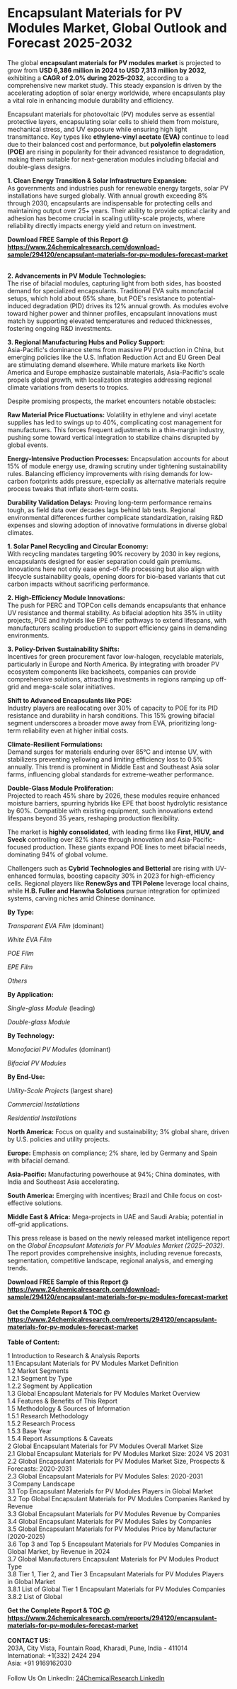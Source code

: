 <h1>Encapsulant Materials for PV Modules Market, Global Outlook and Forecast 2025-2032</h1><p>The global <strong>encapsulant materials for PV modules market</strong> is projected to grow from <strong>USD 6,386 million in 2024 to USD 7,313 million by 2032</strong>, exhibiting a <strong>CAGR of 2.0% during 2025–2032</strong>, according to a comprehensive new market study. This steady expansion is driven by the accelerating adoption of solar energy worldwide, where encapsulants play a vital role in enhancing module durability and efficiency.</p><p>Encapsulant materials for photovoltaic (PV) modules serve as essential protective layers, encapsulating solar cells to shield them from moisture, mechanical stress, and UV exposure while ensuring high light transmittance. Key types like <strong>ethylene-vinyl acetate (EVA)</strong> continue to lead due to their balanced cost and performance, but <strong>polyolefin elastomers (POE)</strong> are rising in popularity for their advanced resistance to degradation, making them suitable for next-generation modules including bifacial and double-glass designs.</p><p><strong>1. Clean Energy Transition &amp; Solar Infrastructure Expansion:</strong><br>
As governments and industries push for renewable energy targets, solar PV installations have surged globally. With annual growth exceeding 8% through 2030, encapsulants are indispensable for protecting cells and maintaining output over 25+ years. Their ability to provide optical clarity and adhesion has become crucial in scaling utility-scale projects, where reliability directly impacts energy yield and return on investment.</p><div><b>Download FREE Sample of this Report @ 
            <a href="https://www.24chemicalresearch.com/download-sample/294120/encapsulant-materials-for-pv-modules-forecast-market">
            https://www.24chemicalresearch.com/download-sample/294120/encapsulant-materials-for-pv-modules-forecast-market</a></b></div><br><p><strong>2. Advancements in PV Module Technologies:</strong><br>
The rise of bifacial modules, capturing light from both sides, has boosted demand for specialized encapsulants. Traditional EVA suits monofacial setups, which hold about 65% share, but POE's resistance to potential-induced degradation (PID) drives its 12% annual growth. As modules evolve toward higher power and thinner profiles, encapsulant innovations must match by supporting elevated temperatures and reduced thicknesses, fostering ongoing R&amp;D investments.</p><p><strong>3. Regional Manufacturing Hubs and Policy Support:</strong><br>
Asia-Pacific's dominance stems from massive PV production in China, but emerging policies like the U.S. Inflation Reduction Act and EU Green Deal are stimulating demand elsewhere. While mature markets like North America and Europe emphasize sustainable materials, Asia-Pacific's scale propels global growth, with localization strategies addressing regional climate variations from deserts to tropics.</p><p>Despite promising prospects, the market encounters notable obstacles:</p><p><strong>Raw Material Price Fluctuations:</strong> Volatility in ethylene and vinyl acetate supplies has led to swings up to 40%, complicating cost management for manufacturers. This forces frequent adjustments in a thin-margin industry, pushing some toward vertical integration to stabilize chains disrupted by global events.</p><p><strong>Energy-Intensive Production Processes:</strong> Encapsulation accounts for about 15% of module energy use, drawing scrutiny under tightening sustainability rules. Balancing efficiency improvements with rising demands for low-carbon footprints adds pressure, especially as alternative materials require process tweaks that inflate short-term costs.</p><p><strong>Durability Validation Delays:</strong> Proving long-term performance remains tough, as field data over decades lags behind lab tests. Regional environmental differences further complicate standardization, raising R&amp;D expenses and slowing adoption of innovative formulations in diverse global climates.</p><p><strong>1. Solar Panel Recycling and Circular Economy:</strong><br>
With recycling mandates targeting 90% recovery by 2030 in key regions, encapsulants designed for easier separation could gain premiums. Innovations here not only ease end-of-life processing but also align with lifecycle sustainability goals, opening doors for bio-based variants that cut carbon impacts without sacrificing performance.</p><p><strong>2. High-Efficiency Module Innovations:</strong><br>
The push for PERC and TOPCon cells demands encapsulants that enhance UV resistance and thermal stability. As bifacial adoption hits 35% in utility projects, POE and hybrids like EPE offer pathways to extend lifespans, with manufacturers scaling production to support efficiency gains in demanding environments.</p><p><strong>3. Policy-Driven Sustainability Shifts:</strong><br>
Incentives for green procurement favor low-halogen, recyclable materials, particularly in Europe and North America. By integrating with broader PV ecosystem components like backsheets, companies can provide comprehensive solutions, attracting investments in regions ramping up off-grid and mega-scale solar initiatives.</p><p><strong>Shift to Advanced Encapsulants like POE:</strong><br>
	Industry players are reallocating over 30% of capacity to POE for its PID resistance and durability in harsh conditions. This 15% growing bifacial segment underscores a broader move away from EVA, prioritizing long-term reliability even at higher initial costs.</p><p><strong>Climate-Resilient Formulations:</strong><br>
	Demand surges for materials enduring over 85°C and intense UV, with stabilizers preventing yellowing and limiting efficiency loss to 0.5% annually. This trend is prominent in Middle East and Southeast Asia solar farms, influencing global standards for extreme-weather performance.</p><p><strong>Double-Glass Module Proliferation:</strong><br>
	Projected to reach 45% share by 2026, these modules require enhanced moisture barriers, spurring hybrids like EPE that boost hydrolytic resistance by 60%. Compatible with existing equipment, such innovations extend lifespans beyond 35 years, reshaping production flexibility.</p><p>The market is <strong>highly consolidated</strong>, with leading firms like <strong>First, HIUV, and Sveck</strong> controlling over 82% share through innovation and Asia-Pacific-focused production. These giants expand POE lines to meet bifacial needs, dominating 94% of global volume.</p><p>Challengers such as <strong>Cybrid Technologies and Betterial</strong> are rising with UV-enhanced formulas, boosting capacity 30% in 2023 for high-efficiency cells. Regional players like <strong>RenewSys and TPI Polene</strong> leverage local chains, while <strong>H.B. Fuller and Hanwha Solutions</strong> pursue integration for optimized systems, carving niches amid Chinese dominance.</p><p><strong>By Type:</strong></p><p><em>Transparent EVA Film</em> (dominant)</p><p><em>White EVA Film</em></p><p><em>POE Film</em></p><p><em>EPE Film</em></p><p><em>Others</em></p><p><strong>By Application:</strong></p><p><em>Single-glass Module</em> (leading)</p><p><em>Double-glass Module</em></p><p><strong>By Technology:</strong></p><p><em>Monofacial PV Modules</em> (dominant)</p><p><em>Bifacial PV Modules</em></p><p><strong>By End-Use:</strong></p><p><em>Utility-Scale Projects</em> (largest share)</p><p><em>Commercial Installations</em></p><p><em>Residential Installations</em></p><p><strong>North America:</strong> Focus on quality and sustainability; 3% global share, driven by U.S. policies and utility projects.</p><p><strong>Europe:</strong> Emphasis on compliance; 2% share, led by Germany and Spain with bifacial demand.</p><p><strong>Asia-Pacific:</strong> Manufacturing powerhouse at 94%; China dominates, with India and Southeast Asia accelerating.</p><p><strong>South America:</strong> Emerging with incentives; Brazil and Chile focus on cost-effective solutions.</p><p><strong>Middle East &amp; Africa:</strong> Mega-projects in UAE and Saudi Arabia; potential in off-grid applications.</p><p>This press release is based on the newly released market intelligence report on the <em>Global Encapsulant Materials for PV Modules Market (2025–2032)</em>. The report provides comprehensive insights, including revenue forecasts, segmentation, competitive landscape, regional analysis, and emerging trends.</p><div><b>Download FREE Sample of this Report @ 
            <a href="https://www.24chemicalresearch.com/download-sample/294120/encapsulant-materials-for-pv-modules-forecast-market">
            https://www.24chemicalresearch.com/download-sample/294120/encapsulant-materials-for-pv-modules-forecast-market</a></b></div><br><div><b>Get the Complete Report & TOC @ 
            <a href="https://www.24chemicalresearch.com/reports/294120/encapsulant-materials-for-pv-modules-forecast-market">
            https://www.24chemicalresearch.com/reports/294120/encapsulant-materials-for-pv-modules-forecast-market</a></b></div><br>
            <b>Table of Content:</b><p>1 Introduction to Research & Analysis Reports<br />
 1.1 Encapsulant Materials for PV Modules Market Definition<br />
 1.2 Market Segments<br />
 1.2.1 Segment by Type<br />
 1.2.2 Segment by Application<br />
 1.3 Global Encapsulant Materials for PV Modules Market Overview<br />
 1.4 Features & Benefits of This Report<br />
 1.5 Methodology & Sources of Information<br />
 1.5.1 Research Methodology<br />
 1.5.2 Research Process<br />
 1.5.3 Base Year<br />
 1.5.4 Report Assumptions & Caveats<br />
2 Global Encapsulant Materials for PV Modules Overall Market Size<br />
 2.1 Global Encapsulant Materials for PV Modules Market Size: 2024 VS 2031<br />
 2.2 Global Encapsulant Materials for PV Modules Market Size, Prospects & Forecasts: 2020-2031<br />
 2.3 Global Encapsulant Materials for PV Modules Sales: 2020-2031<br />
3 Company Landscape<br />
 3.1 Top Encapsulant Materials for PV Modules Players in Global Market<br />
 3.2 Top Global Encapsulant Materials for PV Modules Companies Ranked by Revenue<br />
 3.3 Global Encapsulant Materials for PV Modules Revenue by Companies<br />
 3.4 Global Encapsulant Materials for PV Modules Sales by Companies<br />
 3.5 Global Encapsulant Materials for PV Modules Price by Manufacturer (2020-2025)<br />
 3.6 Top 3 and Top 5 Encapsulant Materials for PV Modules Companies in Global Market, by Revenue in 2024<br />
 3.7 Global Manufacturers Encapsulant Materials for PV Modules Product Type<br />
 3.8 Tier 1, Tier 2, and Tier 3 Encapsulant Materials for PV Modules Players in Global Market<br />
 3.8.1 List of Global Tier 1 Encapsulant Materials for PV Modules Companies<br />
 3.8.2 List of Global </p><div><b>Get the Complete Report & TOC @ 
            <a href="https://www.24chemicalresearch.com/reports/294120/encapsulant-materials-for-pv-modules-forecast-market">
            https://www.24chemicalresearch.com/reports/294120/encapsulant-materials-for-pv-modules-forecast-market</a></b></div><br><b>CONTACT US:</b><br>
            203A, City Vista, Fountain Road, Kharadi, Pune, India - 411014<br>
            International: +1(332) 2424 294<br>
            Asia: +91 9169162030 <br><br>
            Follow Us On LinkedIn: <a href="https://www.linkedin.com/company/24chemicalresearch/">24ChemicalResearch LinkedIn</a>